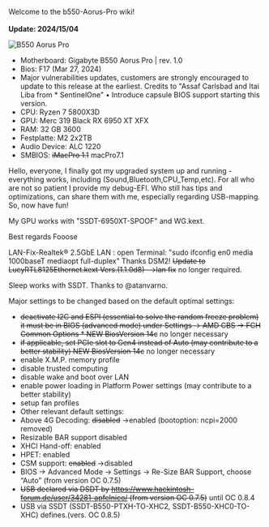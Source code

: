 Welcome to the b550-Aorus-Pro wiki!<br><br>
**Update: 2024/15/04**

![B550 Aorus Pro](https://royjonesmusic.home-webserver.de/opencore/B550.png)


* Motherboard: Gigabyte B550 Aorus Pro | rev. 1.0
* Bios: F17 (Mar 27, 2024)
* Major vulnerabilities updates, customers are strongly encouraged to update to this release at the earliest. Credits to "Assaf Carlsbad and Itai Liba from * SentinelOne" • Introduce capsule BIOS support starting this version.
* CPU: Ryzen 7 5800X3D
* GPU: Merc 319 Black RX 6950 XT XFX
* RAM: 32 GB 3600
* Festplatte: M2 2x2TB
* Audio Device: ALC 1220
* SMBIOS: ~~iMacPro 1.1~~ macPro7.1


Hello, everyone, I finally got my upgraded system up and running - everything works, including (Sound,Bluetooth,CPU_Temp,etc). For all who are not so patient I provide my debug-EFI. Who still has tips and optimizations, can share them with me, especially regarding USB-mapping. So, now have fun!

My GPU works with "SSDT-6950XT-SPOOF" and WG.kext.

Best regards Fooose

LAN-Fix-Realtek® 2.5GbE LAN : open Terminal: "sudo ifconfig en0 media 1000baseT mediaopt full-duplex"
Thanks DSM2!
~~Update to LucyRTL8125Ethernet.kext Vers.(1.1.0d8) -->lan fix~~ no longer required.

Sleep works with SSDT. Thanks to @atanvarno.

Major settings to be changed based on the default optimal settings:

* ~~deactivate I2C and ESPI (essential to solve the random freeze problem) it must be in BIOS (advanced mode) under Settings -> AMD CBS -> FCH Common Options * NEW BiosVersion 14c~~ no longer necessary
* ~~if applicable, set PCIe slot to Gen4 instead of Auto (may contribute to a better stability) NEW BiosVersion 14c~~ no longer necessary
* enable X.M.P. memory profile
* disable trusted computing
* disable wake and boot over LAN
* enable power loading in Platform Power settings (may contribute to a better stability)
* setup fan profiles
* Other relevant default settings:
* Above 4G Decoding: ~~disabled~~ →enabled (bootoption: ncpi=2000 removed)
* Resizable BAR support disabled
* XHCI Hand-off: enabled
* HPET: enabled
* CSM support: ~~enabled~~ →disabled
* BIOS → Advanced Mode → Settings → Re-Size BAR Support, choose “Auto” (from version OC 0.7.5)
* ~~USB declared via DSDT by https://www.hackintosh-forum.de/user/34281-apfelnico/ (from version OC 0.7.5)~~ until OC 0.8.4
* USB via SSDT (SSDT-B550-PTXH-TO-XHC2, SSDT-B550-XHC0-TO-XHC) defines.(vers. OC 0.8.5)
